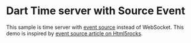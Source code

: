 # Dart Time server with Source Event

This sample is time server with [event source](http://dev.w3.org/html5/eventsource) instead of WebSocket.
This demo is inspired by [event source article on Html5rocks](http://www.html5rocks.com/en/tutorials/eventsource/basics/).
